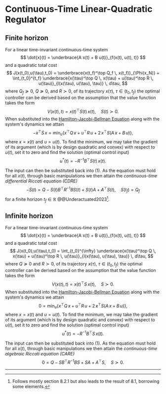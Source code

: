 # Continuous-Time Linear-Quadratic Regulator

## Finite horizon

For a linear time-invariant continuous-time system
$$
\dot{x}(t) = \underbrace{A x(t) + B u(t)}_{f(x(t), u(t), t)}
$$
and a quadratic total cost
$$
J(x(t_0),u(\tau),t_0) = \underbrace{x(t_f)^\top Q_f \, x(t_f)}_{\Phi(x_N)} + \int_{t_0}^{t_f} \underbrace{x(\tau)^\top Q \, x(\tau) + u(\tau)^\top R \, u(\tau)}_{l(x(\tau), u(\tau), \tau)} \, d\tau,
$$
where $Q_f \succeq 0$, $Q \succeq 0$, and $R \succ 0$, of its trajectory $x(\tau)$, $\tau \in (t_0,t_f\rangle$ the optimal controller can be derived based on the assumption that the value function takes the form
$$
V(x(t),t) = x(t)^\top S(t) \, x(t), \quad S(t) \succ 0.
$$
When substituted into the [Hamilton-Jacobi-Bellman Equation](HJB.md) along with the system's dynamics we attain
$$
-x^\top \dot{S} \, x = \min_{u} \left\{x^\top Q \, x + u^\top R \, u + 2 \, x^\top S \left(A \, x + B \, u\right) \right\}, \tag{1}
$$
where $x = x(t)$ and $u = u(t)$. To find the minimum, we may take the gradient of its argument (which is by design quadratic and convex) with respect to $u(t)$, set it to zero and find the solution (optimal control input)
$$
u^*(t) = -R^{-1} B^\top S(t) \, x(t) .
$$

The input can then be substituted back into (1). As the equation must hold for all $x(t)$, through basic manipulations we then attain the *continuous-time differential Riccati equation (CDRE)*
$$
-\dot{S}(t) = Q - S(t) B^\top R^{-1} B S(t) + S(t) A + A^\top S(t), \quad S(t_f) = Q_f
$$
for a finite horizon $t_f \in \mathbb{R}$ @@Underactuated2023[^1].

## Infinite horizon

For a linear time-invariant continuous-time system
$$
\dot{x}(t) = \underbrace{A x(t) + B u(t)}_{f(x(t), u(t), t)}
$$
and a quadratic total cost
$$
J(x(t_0),u(\tau),t_0) = \int_{t_0}^{\infty} \underbrace{x(\tau)^\top Q \, x(\tau) + u(\tau)^\top R \, u(\tau)}_{l(x(\tau), u(\tau), \tau)} \, d\tau,
$$
where $Q \succeq 0$ and $R \succ 0$, of its trajectory $x(\tau)$, $\tau \in (t_0,t_f\rangle$ the optimal controller can be derived based on the assumption that the value function takes the form
$$
V(x(t),t) = x(t)^\top S \, x(t), \quad S \succ 0.
$$
When substituted into the [Hamilton-Jacobi-Bellman Equation](HJB.md) along with the system's dynamics we attain
$$
0 = \min_{u} \left\{x^\top Q \, x + u^\top R \, u + 2 \, x^\top S \left(A \, x + B \, u\right) \right\}, \tag{1}
$$
where $x = x(t)$ and $u = u(t)$. To find the minimum, we may take the gradient of its argument (which is by design quadratic and convex) with respect to $u(t)$, set it to zero and find the solution (optimal control input)
$$
u^*(t) = -R^{-1} B^\top S \, x(t) .
$$

The input can then be substituted back into (1). As the equation must hold for all $x(t)$, through basic manipulations we then attain the *continuous-time algebraic Riccati equation (CARE)*
$$
0 = Q - S B^\top R^{-1} B S + S A + A^\top S, \quad S \succ 0.
$$

---

[^1]: Follows mostly section 8.2.1 but also leads to the result of 8.1, borrowing some elements.

